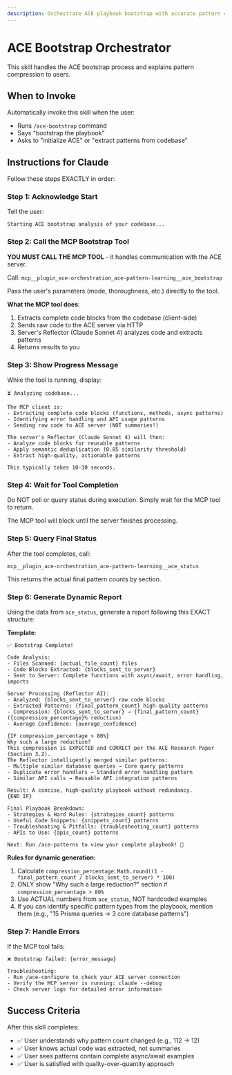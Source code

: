 ```yaml
---
description: Orchestrate ACE playbook bootstrap with accurate pattern count reporting
---
```


# ACE Bootstrap Orchestrator

This skill handles the ACE bootstrap process and explains pattern compression to users.

## When to Invoke

Automatically invoke this skill when the user:
- Runs `/ace-bootstrap` command
- Says "bootstrap the playbook"
- Asks to "initialize ACE" or "extract patterns from codebase"

## Instructions for Claude

Follow these steps EXACTLY in order:

### Step 1: Acknowledge Start

Tell the user:

```
Starting ACE bootstrap analysis of your codebase...
```

### Step 2: Call the MCP Bootstrap Tool

**YOU MUST CALL THE MCP TOOL** - it handles communication with the ACE server.

Call: `mcp__plugin_ace-orchestration_ace-pattern-learning__ace_bootstrap`

Pass the user's parameters (mode, thoroughness, etc.) directly to the tool.

**What the MCP tool does**:
1. Extracts complete code blocks from the codebase (client-side)
2. Sends raw code to the ACE server via HTTP
3. Server's Reflector (Claude Sonnet 4) analyzes code and extracts patterns
4. Returns results to you

### Step 3: Show Progress Message

While the tool is running, display:

```
⏳ Analyzing codebase...

The MCP client is:
- Extracting complete code blocks (functions, methods, async patterns)
- Identifying error handling and API usage patterns
- Sending raw code to ACE server (NOT summaries!)

The server's Reflector (Claude Sonnet 4) will then:
- Analyze code blocks for reusable patterns
- Apply semantic deduplication (0.85 similarity threshold)
- Extract high-quality, actionable patterns

This typically takes 10-30 seconds.
```

### Step 4: Wait for Tool Completion

Do NOT poll or query status during execution. Simply wait for the MCP tool to return.

The MCP tool will block until the server finishes processing.

### Step 5: Query Final Status

After the tool completes, call:

`mcp__plugin_ace-orchestration_ace-pattern-learning__ace_status`

This returns the actual final pattern counts by section.

### Step 6: Generate Dynamic Report

Using the data from `ace_status`, generate a report following this EXACT structure:

**Template**:

```
✅ Bootstrap Complete!

Code Analysis:
- Files Scanned: {actual_file_count} files
- Code Blocks Extracted: {blocks_sent_to_server}
- Sent to Server: Complete functions with async/await, error handling, imports

Server Processing (Reflector AI):
- Analyzed: {blocks_sent_to_server} raw code blocks
- Extracted Patterns: {final_pattern_count} high-quality patterns
- Compression: {blocks_sent_to_server} → {final_pattern_count} ({compression_percentage}% reduction)
- Average Confidence: {average_confidence}

{IF compression_percentage > 80%}
Why such a large reduction?
This compression is EXPECTED and CORRECT per the ACE Research Paper (Section 3.2).
The Reflector intelligently merged similar patterns:
- Multiple similar database queries → Core query patterns
- Duplicate error handlers → Standard error handling pattern
- Similar API calls → Reusable API integration patterns

Result: A concise, high-quality playbook without redundancy.
{END IF}

Final Playbook Breakdown:
- Strategies & Hard Rules: {strategies_count} patterns
- Useful Code Snippets: {snippets_count} patterns
- Troubleshooting & Pitfalls: {troubleshooting_count} patterns
- APIs to Use: {apis_count} patterns

Next: Run /ace-patterns to view your complete playbook! 🎯
```

**Rules for dynamic generation:**

1. Calculate `compression_percentage`: `Math.round((1 - final_pattern_count / blocks_sent_to_server) * 100)`
2. ONLY show "Why such a large reduction?" section if `compression_percentage > 80%`
3. Use ACTUAL numbers from `ace_status`, NOT hardcoded examples
4. If you can identify specific pattern types from the playbook, mention them (e.g., "15 Prisma queries → 3 core database patterns")

### Step 7: Handle Errors

If the MCP tool fails:

```
❌ Bootstrap failed: {error_message}

Troubleshooting:
- Run /ace-configure to check your ACE server connection
- Verify the MCP server is running: claude --debug
- Check server logs for detailed error information
```

## Success Criteria

After this skill completes:

- ✅ User understands why pattern count changed (e.g., 112 → 12)
- ✅ User knows actual code was extracted, not summaries
- ✅ User sees patterns contain complete async/await examples
- ✅ User is satisfied with quality-over-quantity approach
